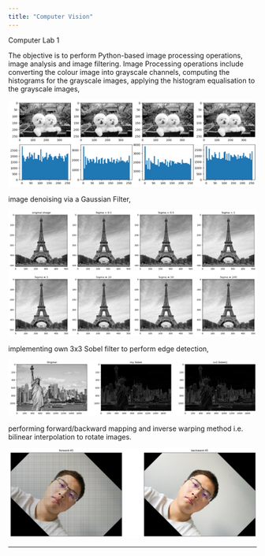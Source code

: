 ```yaml
---
title: "Computer Vision"
---
```


Computer Lab 1

The objective is to perform Python-based image processing operations, image analysis and image filtering.
Image Processing operations include converting the colour image into grayscale channels, computing the histograms for the grayscale images, applying the histogram equalisation to the grayscale images,

![image info](https://github.com/Jushang-Qiu/Jushang-Qiu.github.io/blob/59d075067f4287119c25d11a5124f716d80d4cee/images/histogram.png)

image denoising via a Gaussian Filter,

![image info](https://github.com/Jushang-Qiu/Jushang-Qiu.github.io/blob/adbe0234b92bd64b41e05c0653ce21937d6d0854/images/gaussianfilter.png)

implementing own 3x3 Sobel filter to perform edge detection,

![image info](https://github.com/Jushang-Qiu/Jushang-Qiu.github.io/blob/adbe0234b92bd64b41e05c0653ce21937d6d0854/images/sobel.png)

performing forward/backward mapping and inverse warping method i.e. bilinear interpolation to rotate images.

![image info](https://github.com/Jushang-Qiu/Jushang-Qiu.github.io/blob/adbe0234b92bd64b41e05c0653ce21937d6d0854/images/rotation.png)

---
